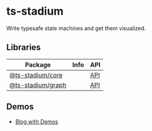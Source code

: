 # ts-stadium

Write typesafe state machines and get them visualized.

## Libraries

| Package                                                                            | Info | API                                                                      |
| ---------------------------------------------------------------------------------- | ---- | ------------------------------------------------------------------------ |
| [@ts-stadium/core](https://github.com/no-day/ts-stadium/tree/main/packages/core)   |      | [API](https://no-day.github.io/ts-stadium/docs/@ts-stadium/core/latest)  |
| [@ts-stadium/graph](https://github.com/no-day/ts-stadium/tree/main/packages/graph) |      | [API](https://no-day.github.io/ts-stadium/docs/@ts-stadium/graph/latest) |

## Demos

- [Blog with Demos](https://no-day.github.io/ts-stadium/demo/latest)
